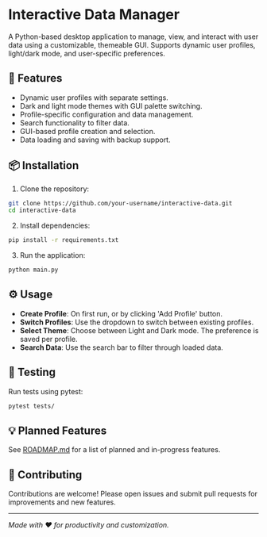 # Interactive Data Manager

A Python-based desktop application to manage, view, and interact with user data using a customizable, themeable GUI. Supports dynamic user profiles, light/dark mode, and user-specific preferences.

## 🚀 Features

- Dynamic user profiles with separate settings.
- Dark and light mode themes with GUI palette switching.
- Profile-specific configuration and data management.
- Search functionality to filter data.
- GUI-based profile creation and selection.
- Data loading and saving with backup support.

## 📦 Installation

1. Clone the repository:
```bash
git clone https://github.com/your-username/interactive-data.git
cd interactive-data
```

2. Install dependencies:
```bash
pip install -r requirements.txt
```

3. Run the application:
```bash
python main.py
```

## ⚙ Usage

- **Create Profile**: On first run, or by clicking 'Add Profile' button.
- **Switch Profiles**: Use the dropdown to switch between existing profiles.
- **Select Theme**: Choose between Light and Dark mode. The preference is saved per profile.
- **Search Data**: Use the search bar to filter through loaded data.

## 🧪 Testing

Run tests using pytest:
```bash
pytest tests/
```

## 💡 Planned Features

See [ROADMAP.md](./ROADMAP.md) for a list of planned and in-progress features.

## 🤝 Contributing

Contributions are welcome! Please open issues and submit pull requests for improvements and new features.

---

_Made with ❤️ for productivity and customization._

